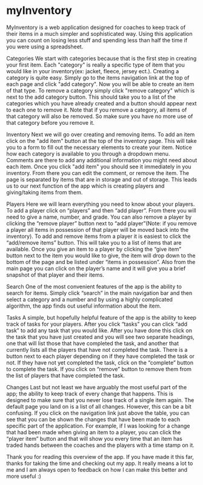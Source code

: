 # myInventory

MyInventory is a web application designed for coaches to keep track of their items in a much simpler and sophisticated way. Using this application you can count on losing less stuff and spending less than half the time if you were using a spreadsheet. 

Categories
We start with categories because that is the first step in creating your first item. Each "category" is really a specific type of item that you would like in your inventory(ex: jacket, fleece, jersey ect.). Creating a category is quite easy. Simply go to the items navigation link at the top of each page and click "add category". Now you will be able to create an item of that type. To remove a category simply click "remove category" which is next to the add category button. This should take you to a list of the categories which you have already created and a button should appear next to each one to remove it. Note that if you remove a category, all items of that category will also be removed. So make sure you have no more use of that category before you remove it. 

Inventory
Next we will go over creating and removing items. To add an item click on the "add item" button at the top of the inventory page. This will take you to a form to fill out the necessary elements to create your item. Notice how each category is available to you through a dropdown menu. Comments are there to add any additional information you might need about each item. Once you click "add item" you should see it immediately in you inventory. From there you can edit the comment, or remove the item. The page is separated by items that are in storage and out of storage. This leads us to our next function of the app which is creating players and giving/taking items from them.

Players
Here we will learn everything you need to know about your players. To add a player click on “players” and then “add player”. From there you will need to give a name, number, and grade. You can also remove a player by clicking the “remove player” button next to “add player”(Note: if you remove a player all items in possession of that player will be moved back into the inventory). To add and remove items from a player it is easiest to click the “add/remove items” button. This will take you to a list of items that are available. Once you give an item to a player by clicking the “give item” button next to the item you would like to give, the item will drop down to the bottom of the page and be listed under “items in possession”. Also from the main page you can click on the player’s name and it will give you a brief snapshot of that player and their items. 

Search
One of the most convenient features of the app is the ability to search for items. Simply click “search” in the main navigation bar and then select a category and a number and by using a highly complicated algorithm, the app finds out useful information about the item. 

Tasks
A simple, but hopefully helpful feature of the app is the ability to keep track of tasks for your players. After you click “tasks” you can click “add task” to add any task that you would like. After you have done this click on the task that you have just created and you will see two separate headings, one that will list those that have completed the task, and another that currently lists all the players that have not completed the task. There is a button next to each player depending on if they have completed the task or not. If they have not yet completed the task, click on the “complete” button to complete the task. If you click on “remove” button to remove them from the list of players that have completed the task. 

Changes
Last but not least we have arguably the most useful part of the app; the ability to keep track of every change that happens. This is designed to make sure that you never lose track of a single item again. The default page you land on is a list of all changes. However, this can be a bit confusing. If you click on the navigation link just above the table, you can see that you can be shown the changes that have been made to each specific part of the application. For example, if I was looking for a change that had been made when giving an item to a player, you can click the “player item” button and that will show you every time that an item has traded hands between the coaches and the players with a time stamp on it. 

Thank you for reading this overview of the app. If you have made it this far, thanks for taking the time and checking out my app. It really means a lot to me and I am always open to feedback on how I can make this better and more useful :)
